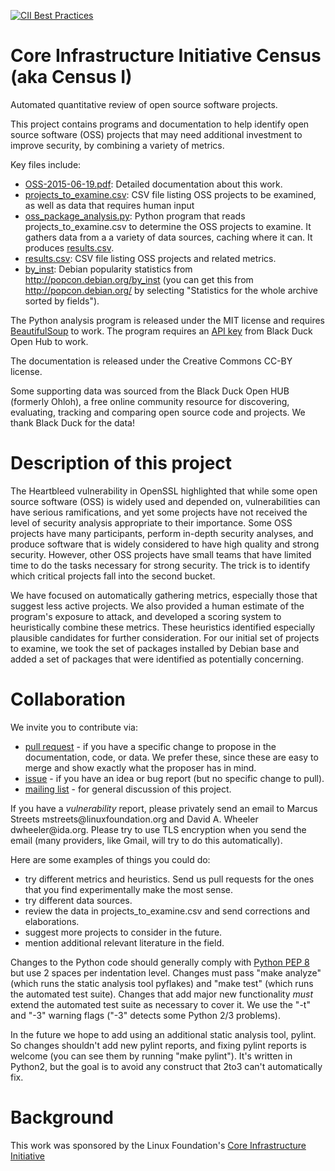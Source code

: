 [![CII Best Practices](https://bestpractices.coreinfrastructure.org/projects/428/badge)](https://bestpractices.coreinfrastructure.org/projects/428)

# Core Infrastructure Initiative Census (aka Census I)

Automated quantitative review of open source software projects.

This project contains programs and documentation to help identify
open source software (OSS) projects that may need additional investment
to improve security, by combining a variety of metrics.

Key files include:

* [OSS-2015-06-19.pdf](OSS-2015-06-19.pdf): Detailed documentation about this work.
* [projects_to_examine.csv](projects_to_examine.csv): CSV file listing OSS projects to be examined, as well as data that requires human input
* [oss_package_analysis.py](oss_package_analysis.py): Python program that reads projects_to_examine.csv to determine the OSS projects to examine.  It gathers data from a a variety of data sources, caching where it can. It produces [results.csv](results.csv).
* [results.csv](results.csv): CSV file listing OSS projects and related metrics.
* [by_inst](by_inst): Debian popularity statistics from http://popcon.debian.org/by_inst (you can get this from http://popcon.debian.org/ by selecting "Statistics for the whole archive sorted by fields").

The Python analysis program is released under the MIT license and requires [BeautifulSoup](http://www.crummy.com/software/BeautifulSoup/) to work. The program requires an [API key](https://github.com/blackducksw/ohloh_api#api-key) from Black Duck Open Hub to work.

The documentation is released under the Creative Commons CC-BY license.

Some supporting data was sourced from the Black Duck Open HUB (formerly Ohloh), a free online community resource for discovering, evaluating, tracking and comparing open source code and projects.  We thank Black Duck for the data!

# Description of this project

The Heartbleed vulnerability in OpenSSL highlighted that while some open source
software (OSS) is widely used and depended on, vulnerabilities can have
serious ramifications, and yet some projects have not received the level of
security analysis appropriate to their importance. Some OSS projects have many
participants, perform in-depth security analyses, and produce software that is
widely considered to have high quality and strong security. However, other
OSS projects have small teams that have limited time to do the tasks necessary
for strong security. The trick is to identify which critical projects
fall into the second bucket.

We have focused on automatically gathering metrics, especially those that
suggest less active projects. We also provided a human estimate of the
program's exposure to attack, and developed a scoring system to heuristically
combine these metrics. These heuristics identified especially plausible
candidates for further consideration. For our initial set of projects to
examine, we took the set of packages installed by Debian base and added a set
of packages that were identified as potentially concerning.

# Collaboration

We invite you to contribute via:

* [pull request](https://github.com/linuxfoundation/cii-census/pulls) -
  if you have a specific change to propose in the documentation, code, or data.
  We prefer these, since these are easy to merge and show
  exactly what the proposer has in mind.
* [issue](https://github.com/linuxfoundation/cii-census/issues) -
  if you have an idea or bug report (but no specific change to pull).
* [mailing list](https://lists.coreinfrastructure.org/mailman/listinfo/cii-census) - for general discussion of this project.

If you have a *vulnerability* report, please privately send an email to
Marcus Streets mstreets&#64;linuxfoundation.org and
David A. Wheeler dwheeler&#64;ida.org.
Please try to use TLS encryption when you send the email
(many providers, like Gmail, will try to do this automatically).

Here are some examples of things you could do:

* try different metrics and heuristics. Send us pull
  requests for the ones that you find experimentally make the most sense.
* try different data sources.
* review the data in projects_to_examine.csv and send corrections and elaborations.
* suggest more projects to consider in the future.
* mention additional relevant literature in the field.

Changes to the Python code should generally comply with
[Python PEP 8](https://www.python.org/dev/peps/pep-0008/)
but use 2 spaces per indentation level.
Changes must pass "make analyze" (which runs the static analysis tool pyflakes)
and "make test" (which runs the automated test suite).
Changes that add major new functionality *must* extend the automated test
suite as necessary to cover it.
We use the "-t" and "-3" warning flags ("-3" detects some Python 2/3 problems).

In the future we hope to add using an additional static analysis tool,
pylint.  So changes shouldn't add new pylint reports,
and fixing pylint reports is welcome
(you can see them by running "make pylint").
It's written in Python2, but the goal is to avoid any construct that
2to3 can't automatically fix.

# Background

This work was sponsored by the Linux Foundation's [Core Infrastructure Initiative](https://www.coreinfrastructure.org/)
